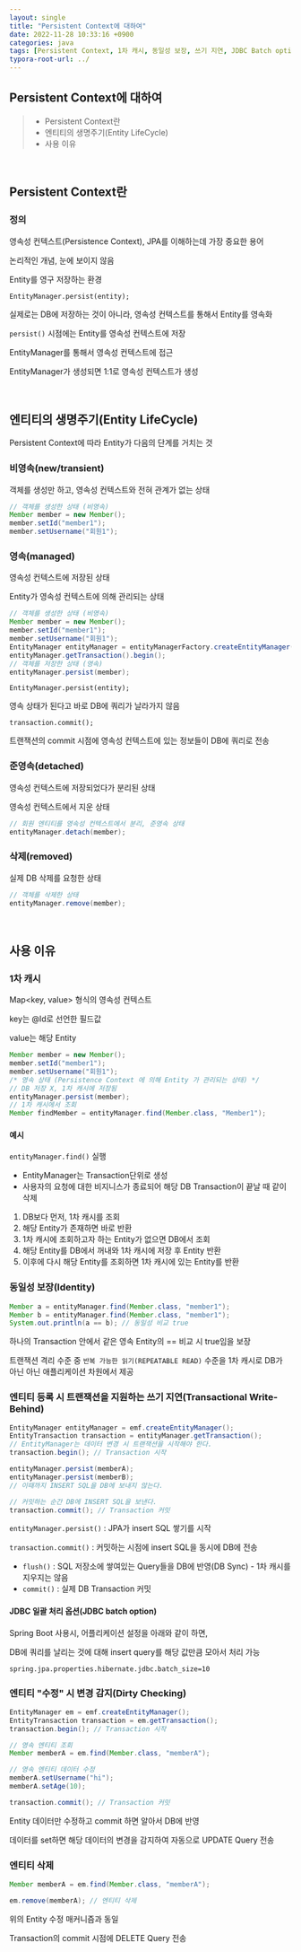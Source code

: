 ```yaml
---
layout: single
title: "Persistent Context에 대하여"
date: 2022-11-28 10:33:16 +0900
categories: java
tags: [Persistent Context, 1차 캐시, 동일성 보장, 쓰기 지연, JDBC Batch option]
typora-root-url: ../
---
```



## Persistent Context에 대하여
> - Persistent Context란
> - 엔티티의 생명주기(Entity LifeCycle)
> - 사용 이유

<br>

## Persistent Context란

### 정의

영속성 컨텍스트(Persistence Context), JPA를 이해하는데 가장 중요한 용어

논리적인 개념, 눈에 보이지 않음

Entity를 영구 저장하는 환경

`EntityManager.persist(entity);`

실제로는 DB에 저장하는 것이 아니라, 영속성 컨텍스트를 통해서 Entity를 영속화

`persist()` 시점에는 Entity를 영속성 컨텍스트에 저장

EntityManager를 통해서 영속성 컨텍스트에 접근

EntityManager가 생성되면 1:1로 영속성 컨텍스트가 생성

<br>

## 엔티티의 생명주기(Entity LifeCycle)

Persistent Context에 따라 Entity가 다음의 단계를 거치는 것

### 비영속(new/transient)

객체를 생성만 하고, 영속성 컨텍스트와 전혀 관계가 없는 상태

```java
// 객체를 생성한 상태 (비영속)
Member member = new Member();
member.setId("member1");
member.setUsername("회원1");
```

### 영속(managed)

영속성 컨텍스트에 저장된 상태

Entity가 영속성 컨텍스트에 의해 관리되는 상태

```java
// 객체를 생성한 상태 (비영속)
Member member = new Member();
member.setId("member1");
member.setUsername("회원1");
EntityManager entityManager = entityManagerFactory.createEntityManager();
entityManager.getTransaction().begin();
// 객체를 저장한 상태 (영속)
entityManager.persist(member);
```
`EntityManager.persist(entity);`

영속 상태가 된다고 바로 DB에 쿼리가 날라가지 않음

`transaction.commit();`

트랜잭션의 commit 시점에 영속성 컨텍스트에 있는 정보들이 DB에 쿼리로 전송

### 준영속(detached)

영속성 컨텍스트에 저장되었다가 분리된 상태

영속성 컨텍스트에서 지운 상태 

```java
// 회원 엔티티를 영속성 컨텍스트에서 분리, 준영속 상태
entityManager.detach(member);
```

### 삭제(removed)

실제 DB 삭제를 요청한 상태 
```java
// 객체를 삭제한 상태
entityManager.remove(member);
```

<br>

## 사용 이유

### 1차 캐시

Map<key, value> 형식의 영속성 컨텍스트

key는 @Id로 선언한 필드값

value는 해당 Entity

```java
Member member = new Member();
member.setId("member1");
member.setUsername("회원1");
/* 영속 상태 (Persistence Context 에 의해 Entity 가 관리되는 상태) */
// DB 저장 X, 1차 캐시에 저장됨
entityManager.persist(member); 
// 1차 캐시에서 조회
Member findMember = entityManager.find(Member.class, "Member1"); 
```

#### 예시

`entityManager.find()` 실행

- EntityManager는 Transaction단위로 생성
- 사용자의 요청에 대한 비지니스가 종료되어 해당 DB Transaction이 끝날 때 같이 삭제

1. DB보다 먼저, 1차 캐시를 조회
2. 해당 Entity가 존재하면 바로 반환
3. 1차 캐시에 조회하고자 하는 Entity가 없으면 DB에서 조회
4. 해당 Entity를 DB에서 꺼내와 1차 캐시에 저장 후 Entity 반환
5. 이후에 다시 해당 Entity를 조회하면 1차 캐시에 있는 Entity를 반환

### 동일성 보장(Identity) 

```java
Member a = entityManager.find(Member.class, "member1");
Member b = entityManager.find(Member.class, "member1");
System.out.println(a == b); // 동일성 비교 true
```
하나의 Transaction 안에서 같은 영속 Entity의 == 비교 시 true임을 보장

트랜잭션 격리 수준 중 `반복 가능한 읽기(REPEATABLE READ)` 수준을 1차 캐시로 DB가 아닌 아닌 애플리케이션 차원에서 제공

### 엔티티 등록 시 트랜잭션을 지원하는 쓰기 지연(Transactional Write-Behind)

```java
EntityManager entityManager = emf.createEntityManager();
EntityTransaction transaction = entityManager.getTransaction();
// EntityManager는 데이터 변경 시 트랜잭션을 시작해야 한다.
transaction.begin(); // Transaction 시작

entityManager.persist(memberA);
entityManager.persist(memberB);
// 이때까지 INSERT SQL을 DB에 보내지 않는다.

// 커밋하는 순간 DB에 INSERT SQL을 보낸다.
transaction.commit(); // Transaction 커밋 
```
`entityManager.persist()` : JPA가 insert SQL 쌓기를 시작

`transaction.commit()` : 커밋하는 시점에 insert SQL을 동시에 DB에 전송

- `flush()` : SQL 저장소에 쌓여있는 Query들을 DB에 반영(DB Sync) - 1차 캐시를 지우지는 않음
- `commit()` : 실제 DB Transaction 커밋

#### JDBC 일괄 처리 옵션(JDBC batch option)

Spring Boot 사용시, 어플리케이션 설정을 아래와 같이 하면, 

DB에 쿼리를 날리는 것에 대해 insert query를 해당 값만큼 모아서 처리 가능

`spring.jpa.properties.hibernate.jdbc.batch_size=10`

### 엔티티 "수정" 시 변경 감지(Dirty Checking) 

```java
EntityManager em = emf.createEntityManager();
EntityTransaction transaction = em.getTransaction();
transaction.begin(); // Transaction 시작

// 영속 엔티티 조회
Member memberA = em.find(Member.class, "memberA");

// 영속 엔티티 데이터 수정
memberA.setUsername("hi");
memberA.setAge(10);

transaction.commit(); // Transaction 커밋
```
Entity 데이터만 수정하고 commit 하면 알아서 DB에 반영

데이터를 set하면 해당 데이터의 변경을 감지하여 자동으로 UPDATE Query 전송

### 엔티티 삭제

```java
Member memberA = em.find(Member.class, "memberA");

em.remove(memberA); // 엔티티 삭제
```
위의 Entity 수정 매커니즘과 동일

Transaction의 commit 시점에 DELETE Query 전송

<br>